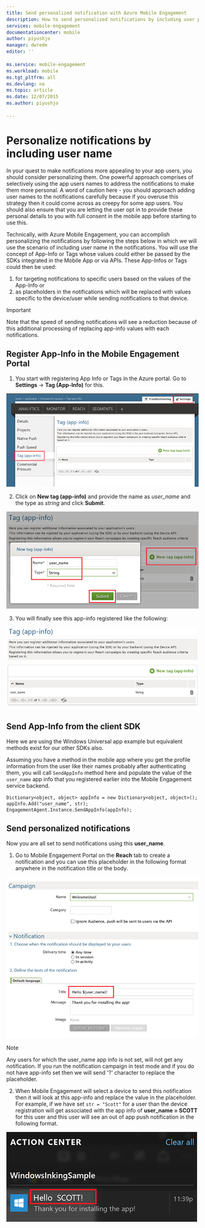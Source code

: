 ```yaml
---
title: Send personalized notification with Azure Mobile Engagement
description: How to send personalized notifications by including user profile information in the notifications like their names
services: mobile-engagement
documentationcenter: mobile
author: piyushjo
manager: dwrede
editor: ''

ms.service: mobile-engagement
ms.workload: mobile
ms.tgt_pltfrm: all
ms.devlang: na
ms.topic: article
ms.date: 12/07/2015
ms.author: piyushjo

---
```

# Personalize notifications by including user name
In your quest to make notifications more appealing to your app users, you should consider personalizing them. One powerful approach comprises of selectively using the app users names to address the notifications to make them more personal. A word of caution here - you should approach adding user names to the notifications carefully because if you overuse this strategy then it could come across as creepy for some app users. You should also ensure that you are letting the user opt in to provide these personal details to you with full consent in the mobile app before starting to use this. 

Technically, with Azure Mobile Engagement, you can accomplish personalizing the notifications by following the steps below in which we will use the scenario of including user name in the notifications. You will use the concept of App-Info or Tags whose values could either be passed by the SDKs integrated in the Mobile App or via APIs. These App-Infos or Tags could then be used:

1. for targeting notifications to specific users based on the values of the App-Info or 
2. as placeholders in the notifications which will be replaced with values specific to the device/user while sending notifications to that device. 

> [!IMPORTANT]
> Note that the speed of sending notifications will see a reduction because of this additional processing of replacing app-info values with each notifications. 
> 
> 

## Register App-Info in the Mobile Engagement Portal
1) You start with registering App Info or Tags in the Azure portal. Go to **Settings** -> **Tag (App-Info)** for this.  

![](./media/mobile-engagement-send-personalized-notifications/app-info.png)    

2) Click on **New tag (app-info)** and provide the name as *user_name* and the type as *string* and click **Submit**. 

![](./media/mobile-engagement-send-personalized-notifications/create-app-info.png)

3) You will finally see this app-info registered like the following:

![](./media/mobile-engagement-send-personalized-notifications/app-info-user-name.png)

## Send App-Info from the client SDK
Here we are using the Windows Universal app example but equivalent methods exist for our other SDKs also. 

Assuming you have a method in the mobile app where you get the profile information from the user like their names probably after authenticating them, you will call `SendAppInfo` method here and populate the value of the `user_name` app info that you registered earlier into the Mobile Engagement service backend. 

    Dictionary<object, object> appInfo = new Dictionary<object, object>();
    appInfo.Add("user_name", str);
    EngagementAgent.Instance.SendAppInfo(appInfo); 

## Send personalized notifications
Now you are all set to send notifications using this **user_name**. 

1) Go to Mobile Engagement Portal on the **Reach** tab to create a notification and you can use this placeholder in the following format anywhere in the notification title or the body. 

![](./media/mobile-engagement-send-personalized-notifications/personal-notification.png)    

> [!NOTE]
> Any users for which the user_name app info is not set, will not get any notification. If you run the notification campaign in test mode and if you do not have app-info set then we will send '?' character to replace the placeholder. 
> 
> 

2) When Mobile Engagement will select a device to send this notification then it will look at this app-info and replace the value in the placeholder.  
For example, if we have set `str = "Scott"` for a user than the device registration will get associated with the app info of **user_name = SCOTT** for this user and this user will see an out of app push notification in the following format. 

![](./media/mobile-engagement-send-personalized-notifications/notification.png)    

<!-- Images. -->
[1]: ./media/mobile-engagement-send-personalized-notifications/app-info.png
[2]: ./media/mobile-engagement-send-personalized-notifications/create-app-info.png
[3]: ./media/mobile-engagement-send-personalized-notifications/app-info-user-name.png
[4]: ./media/mobile-engagement-send-personalized-notifications/personal-notification.png
[5]: ./media/mobile-engagement-send-personalized-notifications/notification.png

